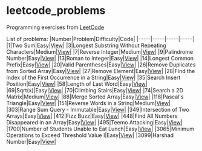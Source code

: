 # leetcode_problems
Programming exercises from [LeetCode](https://leetcode.com/problemset/)

List of problems:
|Number|Problem|Difficulty|Code|
|-----|-----|-----|-----|
|1|Two Sum|Easy|[View](https://github.com/LucasGPrudente/leetcode_problems/tree/main/0001_two_sum)|
|3|Longest Substring Without Repeating Characters|Medium|[View](https://github.com/LucasGPrudente/leetcode_problems/tree/main/0003_longest_substring_without_repeating_characters)|
|7|Reverse Integer|Medium|[View](https://github.com/LucasGPrudente/leetcode_problems/tree/main/0007_reverse_integer)|
|9|Palindrome Number|Easy|[View](https://github.com/LucasGPrudente/leetcode_problems/tree/main/0009_palindrome_number)|
|13|Roman to Integer|Easy|[View](https://github.com/LucasGPrudente/leetcode_problems/tree/main/0013_roman_to_integer)|
|14|Longest Common Prefix|Easy|[View](https://github.com/LucasGPrudente/leetcode_problems/tree/main/0014_longest_common_prefix)|
|20|Valid Parentheses|Easy|[View](https://github.com/LucasGPrudente/leetcode_problems/tree/main/0020_valid_parentheses)|
|26|Remove Duplicates from Sorted Array|Easy|[View](https://github.com/LucasGPrudente/leetcode_problems/tree/main/0026_remove_duplicates_from_sorted_array)|
|27|Remove Element|Easy|[View](https://github.com/LucasGPrudente/leetcode_problems/tree/main/0027_remove_element)|
|28|Find the Index of the First Occurrence in a String|Easy|[View](https://github.com/LucasGPrudente/leetcode_problems/tree/main/0028_find_the_index_of_the_first_occurrence_in_a_string)|
|35|Search Insert Position|Easy|[View](https://github.com/LucasGPrudente/leetcode_problems/tree/main/0035_search_insert_position)|
|58|Length of Last Word|Easy|[View](https://github.com/LucasGPrudente/leetcode_problems/tree/main/0058_length_of_last_word)|
|69|Sqrt(x)|Easy|[View](https://github.com/LucasGPrudente/leetcode_problems/tree/main/0069_sqrtx)|
|70|Climbing Stairs|Easy|[View](https://github.com/LucasGPrudente/leetcode_problems/tree/main/0070_climbing_stairs)|
|74|Search a 2D Matrix|Medium|[View](https://github.com/LucasGPrudente/leetcode_problems/tree/main/0074_search_a_2d_matrix)|
|88|Merge Sorted Array|Easy|[View](https://github.com/LucasGPrudente/leetcode_problems/tree/main/0088_merge_sorted_array)|
|118|Pascal's Triangle|Easy|[View](https://github.com/LucasGPrudente/leetcode_problems/tree/main/0118_pascals_triangle)|
|151|Reverse Words in a String|Medium|[View](https://github.com/LucasGPrudente/leetcode_problems/tree/main/0151_reverse_words_in_a_string)|
|303|Range Sum Query - Immutable|Easy|[View](https://github.com/LucasGPrudente/leetcode_problems/tree/main/0303_range_sum_query_immutable)|
|349|Intersection of Two Arrays|Easy|[View](https://github.com/LucasGPrudente/leetcode_problems/tree/main/0349_intersection_of_two_arrays)|
|412|Fizz Buzz|Easy|[View](https://github.com/LucasGPrudente/leetcode_problems/tree/main/0412_fizz_buzz)|
|448|Find All Numbers Disappeared in an Array|Easy|[View](https://github.com/LucasGPrudente/leetcode_problems/tree/main/0448_find_all_numbers_disappeared_in_an_array)|
|495|Teemo Attacking|Easy|[View](https://github.com/LucasGPrudente/leetcode_problems/tree/main/0495_teemo_attacking)|
|1700|Number of Students Unable to Eat Lunch|Easy|[View](https://github.com/LucasGPrudente/leetcode_problems/tree/main/1700_number_of_students_unable_to_eat_lunch)|
|3065|Minimum Operations to Exceed Threshold Value I|Easy|[View](https://github.com/LucasGPrudente/leetcode_problems/tree/main/3065_minimum_operations_to_exceed_threshold_value_i)|
|3099|Harshad Number|Easy|[View](https://github.com/LucasGPrudente/leetcode_problems/tree/main/3099_harshad_number)|
